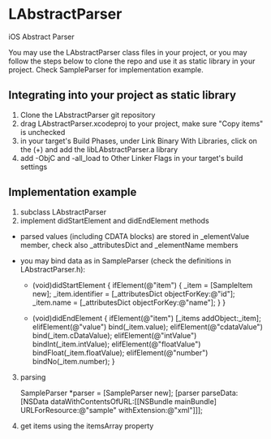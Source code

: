 LAbstractParser
===============

iOS Abstract Parser

You may use the LAbstractParser class files in your project, or you may follow the steps below to clone the repo and use it as static library in your project. Check SampleParser for implementation example.

Integrating into your project as static library
-----------------------------------------------

1. Clone the LAbstractParser git repository
2. drag LAbstractParser.xcodeproj to your project, make sure "Copy items" is unchecked
3. in your target's Build Phases, under Link Binary With Libraries, click on the (+) and add the libLAbstractParser.a library
4. add -ObjC and -all_load to Other Linker Flags in your target's build settings

Implementation example
----------------------

1. subclass LAbstractParser
2. implement didStartElement and didEndElement methods
* parsed values (including CDATA blocks) are stored in _elementValue member, check also _attributesDict and _elementName members
* you may bind data as in SampleParser (check the definitions in LAbstractParser.h):

    - (void)didStartElement
    {
        ifElement(@"item")
        {
           _item = [SampleItem new];
           _item.identifier = [_attributesDict objectForKey:@"id"];
           _item.name = [_attributesDict objectForKey:@"name"];
        }
    }
    
    - (void)didEndElement
    {
        ifElement(@"item") [_items addObject:_item];
        elifElement(@"value") bind(_item.value);
        elifElement(@"cdataValue") bind(_item.cDataValue);
        elifElement(@"intValue") bindInt(_item.intValue);
        elifElement(@"floatValue") bindFloat(_item.floatValue);
        elifElement(@"number") bindNo(_item.number);
    }

3. parsing

    SampleParser *parser = [SampleParser new];
    [parser parseData:[NSData dataWithContentsOfURL:[[NSBundle mainBundle] URLForResource:@"sample" withExtension:@"xml"]]];

4. get items using the itemsArray property
